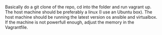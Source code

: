 Basically do a git clone of the repo, cd into the folder and run vagrant up. 
The host machine should be preferably a linux (I use an Ubuntu box). 
The host machine should be running the latest version os ansible and virtualbox. 
If the machine is not powerfull enough, adjust the memory in the Vagrantfile. 
